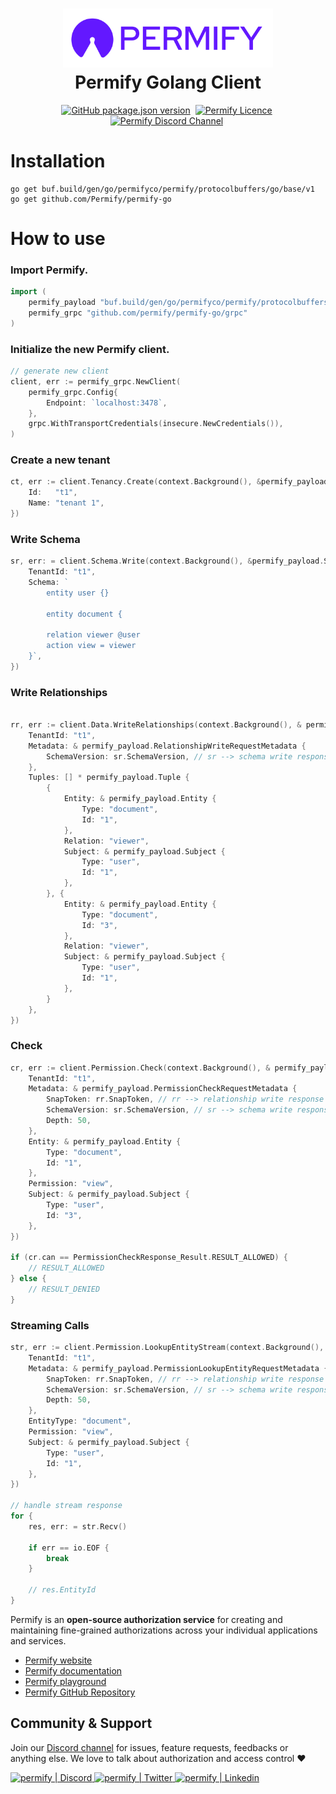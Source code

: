 <h1 align="center">
    <img src="https://raw.githubusercontent.com/Permify/permify/master/assets/permify-logo.svg" alt="Permify logo" width="336px" /><br />
    Permify Golang Client
</h1>

<p align="center">
    <a href="https://github.com/Permify/permify" target="_blank"><img src="https://img.shields.io/github/package-json/v/permify/permify-node?style=for-the-badge" alt="GitHub package.json version" /></a>&nbsp;
    <a href="https://github.com/Permify/permify" target="_blank"><img src="https://img.shields.io/github/license/Permify/permify?style=for-the-badge" alt="Permify Licence" /></a>&nbsp;
    <a href="https://discord.gg/MJbUjwskdH" target="_blank"><img src="https://img.shields.io/discord/950799928047833088?style=for-the-badge&logo=discord&label=DISCORD" alt="Permify Discord Channel" /></a>&nbsp;
</p>

# Installation

```shell
go get buf.build/gen/go/permifyco/permify/protocolbuffers/go/base/v1
go get github.com/Permify/permify-go
```

# How to use

### Import Permify.

```go
import (
	permify_payload "buf.build/gen/go/permifyco/permify/protocolbuffers/go/base/v1"
	permify_grpc "github.com/permify/permify-go/grpc"
)
```

### Initialize the new Permify client.

```go
// generate new client
client, err := permify_grpc.NewClient(
	permify_grpc.Config{
		Endpoint: `localhost:3478`,
	},
	grpc.WithTransportCredentials(insecure.NewCredentials()),
)
```

### Create a new tenant

```go
ct, err := client.Tenancy.Create(context.Background(), &permify_payload.TenantCreateRequest{
	Id:   "t1",
	Name: "tenant 1",
})
```

### Write Schema

```go
sr, err: = client.Schema.Write(context.Background(), &permify_payload.SchemaWriteRequest {
    TenantId: "t1",
    Schema: `
        entity user {}
            
        entity document {
    
        relation viewer @user
        action view = viewer
    }`,
})
```

### Write Relationships

```go

rr, err := client.Data.WriteRelationships(context.Background(), & permify_payload.RelationshipWriteRequest {
    TenantId: "t1",
    Metadata: & permify_payload.RelationshipWriteRequestMetadata {
        SchemaVersion: sr.SchemaVersion, // sr --> schema write response
    },
    Tuples: [] * permify_payload.Tuple {
        {
            Entity: & permify_payload.Entity {
                Type: "document",
                Id: "1",
            },
            Relation: "viewer",
            Subject: & permify_payload.Subject {
                Type: "user",
                Id: "1",
            },
        }, {
            Entity: & permify_payload.Entity {
                Type: "document",
                Id: "3",
            },
            Relation: "viewer",
            Subject: & permify_payload.Subject {
                Type: "user",
                Id: "1",
            },
        }
    },
})
```

### Check

```go
cr, err := client.Permission.Check(context.Background(), & permify_payload.PermissionCheckRequest {
    TenantId: "t1",
	Metadata: & permify_payload.PermissionCheckRequestMetadata {
        SnapToken: rr.SnapToken, // rr --> relationship write response
        SchemaVersion: sr.SchemaVersion, // sr --> schema write response
        Depth: 50,
    },
    Entity: & permify_payload.Entity {
        Type: "document",
        Id: "1",
    },
    Permission: "view",
    Subject: & permify_payload.Subject {
        Type: "user",
        Id: "3",
    },
})

if (cr.can == PermissionCheckResponse_Result.RESULT_ALLOWED) {
    // RESULT_ALLOWED
} else {
    // RESULT_DENIED
}
```

### Streaming Calls

```go
str, err := client.Permission.LookupEntityStream(context.Background(), & permify_payload.PermissionLookupEntityRequest {
    TenantId: "t1",
	Metadata: & permify_payload.PermissionLookupEntityRequestMetadata {
        SnapToken: rr.SnapToken, // rr --> relationship write response
        SchemaVersion: sr.SchemaVersion, // sr --> schema write response
        Depth: 50,
    },
    EntityType: "document",
    Permission: "view",
    Subject: & permify_payload.Subject {
        Type: "user",
        Id: "1",
    },
})

// handle stream response
for {
    res, err: = str.Recv()

    if err == io.EOF {
        break
    }

    // res.EntityId
}
```

Permify is an **open-source authorization service** for creating and maintaining fine-grained authorizations across your individual applications and services.

* [Permify website](https://permify.co)
* [Permify documentation](https://docs.permify.co/docs/)
* [Permify playground](https://play.permify.co)
* [Permify GitHub Repository](https://github.com/Permify/permify)

## Community & Support

Join our [Discord channel](https://discord.gg/MJbUjwskdH) for issues, feature requests, feedbacks or anything else. We love to talk about authorization and access control :heart:

<p align="left">
<a href="https://discord.gg/MJbUjwskdH">
 <img height="70px" width="70px" alt="permify | Discord" src="https://user-images.githubusercontent.com/39353278/187209316-3d01a799-c51b-4eaa-8f52-168047078a14.png" />
</a>
<a href="https://twitter.com/GetPermify">
  <img height="70px" width="70px" alt="permify | Twitter" src="https://user-images.githubusercontent.com/39353278/187209323-23f14261-d406-420d-80eb-1aa707a71043.png"/>
</a>
<a href="https://www.linkedin.com/company/permifyco">
  <img height="70px" width="70px" alt="permify | Linkedin" src="https://user-images.githubusercontent.com/39353278/187209321-03293a24-6f63-4321-b362-b0fc89fdd879.png" />
</a>
</p>
